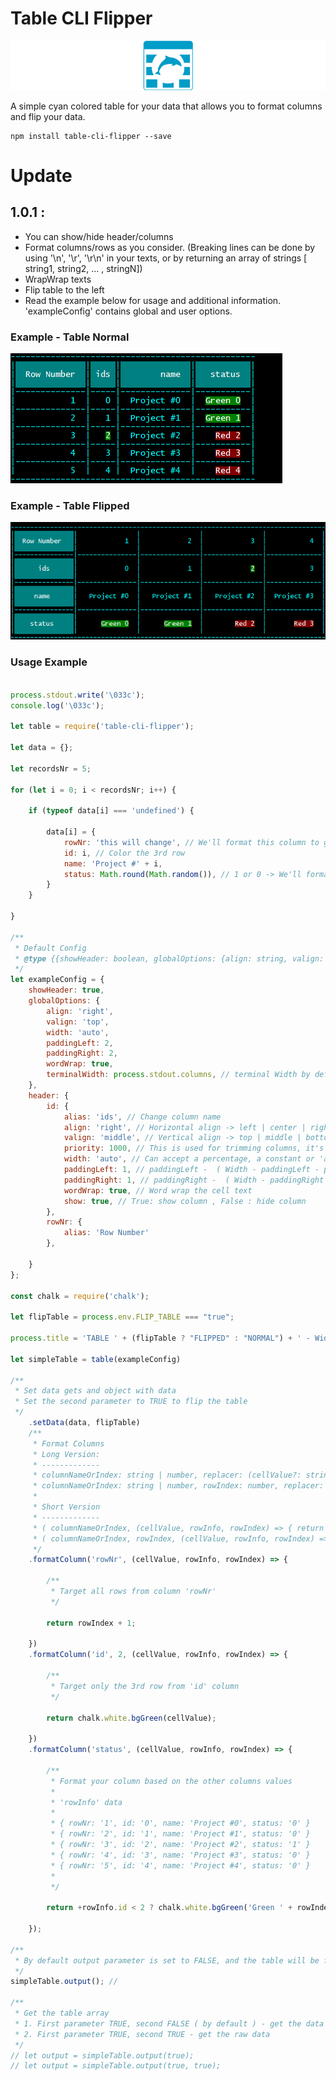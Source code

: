 # Table CLI Flipper
![Table CLI Flipper](https://raw.githubusercontent.com/darklightcode/table-cli-flipper/master/psd/icon-small-table.png)

A simple cyan colored table for your data that allows you to format columns and flip your data.

```
npm install table-cli-flipper --save
```

# Update

1.0.1 :
----------------
- You can show/hide header/columns
- Format columns/rows as you consider. (Breaking lines can be done by using '\n', '\r', '\r\n' in your texts, or by returning an array of strings [ string1, string2, ... , stringN])
- WrapWrap texts
- Flip table to the left
- Read the example below for usage and additional information. 'exampleConfig' contains global and user options.


### Example - Table Normal
![Table Normal](https://raw.githubusercontent.com/darklightcode/table-cli-flipper/master/psd/table-normal.png)

### Example - Table Flipped
![Table Flipped](https://raw.githubusercontent.com/darklightcode/table-cli-flipper/master/psd/table-flipped.png)

### Usage Example

```javascript

process.stdout.write('\033c');
console.log('\033c');

let table = require('table-cli-flipper');

let data = {};

let recordsNr = 5;

for (let i = 0; i < recordsNr; i++) {

    if (typeof data[i] === 'undefined') {

        data[i] = {
            rowNr: 'this will change', // We'll format this column to get a numeric incremented values
            id: i, // Color the 3rd row
            name: 'Project #' + i,
            status: Math.round(Math.random()), // 1 or 0 -> We'll format this to show "Online" or "Offline"
        }
    }

}

/**
 * Default Config
 * @type {{showHeader: boolean, globalOptions: {align: string, valign: string, width: string, paddingLeft: number, paddingRight: number, wordWrap: boolean, terminalWidth: number}, header: {id: {alias: string, align: string, valign: string, priority: number, width: string, paddingLeft: number, paddingRight: number, wordWrap: boolean, show: boolean}, rowNr: {alias: string}}}}
 */
let exampleConfig = {
    showHeader: true,
    globalOptions: {
        align: 'right',
        valign: 'top',
        width: 'auto',
        paddingLeft: 2,
        paddingRight: 2,
        wordWrap: true,
        terminalWidth: process.stdout.columns, // terminal Width by default, you can change this with a constant
    },
    header: {
        id: {
            alias: 'ids', // Change column name
            align: 'right', // Horizontal align -> left | center | right
            valign: 'middle', // Vertical align -> top | middle | bottom
            priority: 1000, // This is used for trimming columns, it's auto-incremented for columns that don't have it. The columns with the highest priority will be removed if the table is larger than the terminalWidth
            width: 'auto', // Can accept a percentage, a constant or 'auto' ( 'auto' columns will get a higher priority than the % or constant columns, therefore will be targeted for removing as being noted in the 'priority' option )
            paddingLeft: 1, // paddingLeft -  ( Width - paddingLeft - paddingRight ) cannot be less than 0
            paddingRight: 1, // paddingRight -  ( Width - paddingRight - paddingRight  ) cannot be less than 0
            wordWrap: true, // Word wrap the cell text
            show: true, // True: show column , False : hide column
        },
        rowNr: {
            alias: 'Row Number'
        },

    }
};

const chalk = require('chalk');

let flipTable = process.env.FLIP_TABLE === "true";

process.title = 'TABLE ' + (flipTable ? "FLIPPED" : "NORMAL") + ' - Width: ' + process.stdout.columns + ' - Records count: ' + recordsNr;

let simpleTable = table(exampleConfig)

/**
 * Set data gets and object with data
 * Set the second parameter to TRUE to flip the table
 */
    .setData(data, flipTable)
    /**
     * Format Columns
     * Long Version:
     * -------------
     * columnNameOrIndex: string | number, replacer: (cellValue?: string, rowInfo?: { [key: string]: any }, cellIndex?: number) => string
     * columnNameOrIndex: string | number, rowIndex: number, replacer: (cellValue?: string, rowInfo?: { [key: string]: any }, cellIndex?: number) => string
     *
     * Short Version
     * -------------
     * ( columnNameOrIndex, (cellValue, rowInfo, rowIndex) => { return cellValue } )
     * ( columnNameOrIndex, rowIndex, (cellValue, rowInfo, rowIndex) => { return cellValue } )
     */
    .formatColumn('rowNr', (cellValue, rowInfo, rowIndex) => {

        /**
         * Target all rows from column 'rowNr'
         */

        return rowIndex + 1;

    })
    .formatColumn('id', 2, (cellValue, rowInfo, rowIndex) => {

        /**
         * Target only the 3rd row from 'id' column
         */

        return chalk.white.bgGreen(cellValue);

    })
    .formatColumn('status', (cellValue, rowInfo, rowIndex) => {

        /**
         * Format your column based on the other columns values
         *
         * 'rowInfo' data
         *
         * { rowNr: '1', id: '0', name: 'Project #0', status: '0' }
         * { rowNr: '2', id: '1', name: 'Project #1', status: '0' }
         * { rowNr: '3', id: '2', name: 'Project #2', status: '1' }
         * { rowNr: '4', id: '3', name: 'Project #3', status: '0' }
         * { rowNr: '5', id: '4', name: 'Project #4', status: '0' }
         *
         */

        return +rowInfo.id < 2 ? chalk.white.bgGreen('Green ' + rowIndex) : chalk.white.bgRed('Red ' + rowIndex);

    });

/**
 * By default output parameter is set to FALSE, and the table will be flushed to terminal
 */
simpleTable.output(); //

/**
 * Get the table array
 * 1. First parameter TRUE, second FALSE ( by default ) - get the data formatted with delimiters
 * 2. First parameter TRUE, second TRUE - get the raw data
 */
// let output = simpleTable.output(true);
// let output = simpleTable.output(true, true);

```
